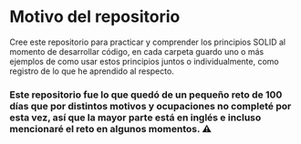 # Motivo del repositorio 
Cree este repositorio para practicar y comprender los principios SOLID al momento de desarrollar código, en cada carpeta guardo uno o más ejemplos de como usar estos principios juntos o individualmente, como registro de lo que he aprendido al respecto.

### **Este repositorio fue lo que quedó de un pequeño reto de 100 días que por distintos motivos y ocupaciones no completé por esta vez, así que la mayor parte está en inglés e incluso mencionaré el reto en algunos momentos.** ⚠
